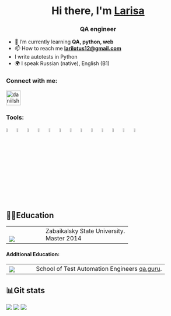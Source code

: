 <h1 align="center">Hi there, I'm <a href="https://github.com/LariLotus" target="_blank">Larisa</a> </h1>
<h3 align="center">QA engineer</h3>

- 🌱 I’m currently learning **QA, python, web**
- 📫 How to reach me **larilotus12@gmail.com**
- I write autotests in Python
- 🌍 I speak Russian (native), English (B1)

### Connect with me:
<p align="left">
<a href="https://t.me/lari_lotus" target="blank"><img align="center" src="https://raw.githubusercontent.com/daniilshat/daniilshat/2d7eafe5250314b3d422c86b35de062e0f1f5178/icons/Telegram.svg" alt="daniilshat" height="40" width="40" /></a>

### Tools:
<p align="left">
<code><img width="5%" title="Python" src="https://upload.wikimedia.org/wikipedia/commons/thumb/0/0a/Python.svg/1024px-Python.svg.png"></code>
<code><img width="5%" title="Pycharm" src="https://upload.wikimedia.org/wikipedia/commons/thumb/1/1d/PyCharm_Icon.svg/1200px-PyCharm_Icon.svg.png"></code>
<code><img width="5%" title="Pytest" src="https://upload.wikimedia.org/wikipedia/commons/b/ba/Pytest_logo.svg"></code>
<code><img width="5%" title="Selenium" src="https://upload.wikimedia.org/wikipedia/commons/d/d5/Selenium_Logo.png"></code>
<code><img width="5%" title="Selene" src="https://fs.getcourse.ru/fileservice/file/download/a/159627/sc/264/h/e0cabcb69a2df1e6b1086292c020a4a7.png"></code>
<code><img width="5%" title="Requests" src="https://upload.wikimedia.org/wikipedia/commons/a/aa/Requests_Python_Logo.png"></code>
<code><img width="5%" title="Allure Report" src="https://avatars.githubusercontent.com/u/5879127?s=200&v=4"></code>
<code><img width="5%" title="Allure TestOps" src="https://marketplace-cdn.atlassian.com/files/92e2d8c3-2a30-46c0-bf21-2453a4a270d3?fileType=image&mode=full-fit"></code>
<code><img width="5%" title="GitHub" src="https://cdn-icons-png.flaticon.com/512/25/25231.png"></code>
<code><img width="5%" title="SQL" src="https://image.shutterstock.com/image-vector/sql-database-icon-logo-design-260nw-684826648.jpg"></code>
<code><img width="5%" title="Selenoid" src="https://diginomica.com/sites/default/files/images/2017-09/docker-container.jpg"></code>
<code><img width="5%" title="Jenkins" src="https://avatars.githubusercontent.com/u/2520748?v=4"></code>
<code><img width="5%" title="Postman" src="https://user-images.githubusercontent.com/2676579/34940598-17cc20f0-f9be-11e7-8c6d-f0190d502d64.png"></code>
</code>
</p>

<!--Education-->

## :man_student:Education
<table width="100%" border='0'>
   <tr> 
    <td width="30%" valign="bottom"><img src="https://zabgu.ru/photo/html_document/images/Simvolika_universiteta_34887949.png"></td><td valign="middle">Zabaikalsky State University.</br>Master 2014</td></tr>
  </table>
  
  #### Additional Education:
<table width="100%" border='0'>
   <tr><td width="17%" valign="bottom"><img src="https://fs-thb03.getcourse.ru/fileservice/file/thumbnail/h/10ade88bd24e1860e80490b7c4c98561.png/s/600x/a/159627/sc/101"></td><td valign="middle">School of Test Automation Engineers <a target="_blank" href="https://qa.guru">qa.guru</a>.</td></tr>
  </table>

## :bar_chart:Git stats

![](http://github-profile-summary-cards.vercel.app/api/cards/stats?username=LariLotus&theme=tokyonight)
![](http://github-profile-summary-cards.vercel.app/api/cards/repos-per-language?username=LariLotus&theme=tokyonight)
![](https://github-profile-summary-cards.vercel.app/api/cards/profile-details?username=LariLotus&theme=tokyonight)


    
  
